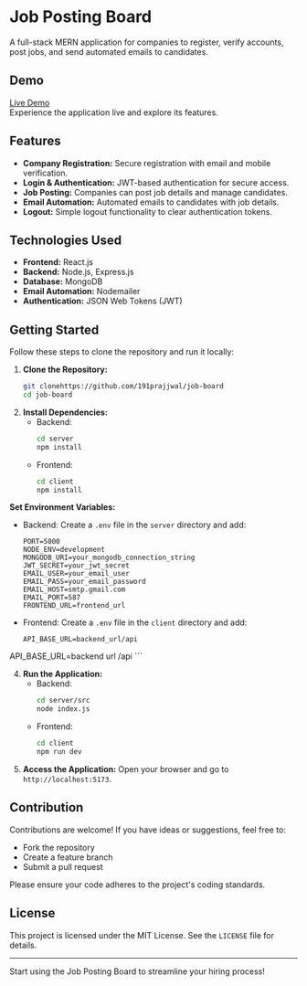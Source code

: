 # Job Posting Board

A full-stack MERN application for companies to register, verify accounts, post jobs, and send automated emails to candidates.

## Demo

[Live Demo](https://job-board-git-main-prajjwal-shuklas-projects.vercel.app/)  
Experience the application live and explore its features.

## Features

- **Company Registration:** Secure registration with email and mobile verification.
- **Login & Authentication:** JWT-based authentication for secure access.
- **Job Posting:** Companies can post job details and manage candidates.
- **Email Automation:** Automated emails to candidates with job details.
- **Logout:** Simple logout functionality to clear authentication tokens.

## Technologies Used

- **Frontend:** React.js
- **Backend:** Node.js, Express.js
- **Database:** MongoDB
- **Email Automation:** Nodemailer
- **Authentication:** JSON Web Tokens (JWT)

## Getting Started

Follow these steps to clone the repository and run it locally:

1. **Clone the Repository:**
   ```bash
   git clonehttps://github.com/191prajjwal/job-board
   cd job-board
   ```
2. **Install Dependencies:**
   - Backend:
     ```bash
     cd server
     npm install
     ```
   - Frontend:
     ```bash
     cd client
     npm install
     ```
**Set Environment Variables:**
   - Backend:
     Create a `.env` file in the `server` directory and add:
     ```env
     PORT=5000
     NODE_ENV=development
     MONGODB_URI=your_mongodb_connection_string
     JWT_SECRET=your_jwt_secret
     EMAIL_USER=your_email_user
     EMAIL_PASS=your_email_password
     EMAIL_HOST=smtp.gmail.com
     EMAIL_PORT=587
     FRONTEND_URL=frontend_url
     ```
   - Frontend:
     Create a `.env` file in the `client` directory and add:
     ```env
     API_BASE_URL=backend_url/api
     ```

API_BASE_URL=backend url /api
     ```




4. **Run the Application:**
   - Backend:
     ```bash
     cd server/src
     node index.js
     ```
   - Frontend:
     ```bash
     cd client
     npm run dev
     ```
5. **Access the Application:**
   Open your browser and go to `http://localhost:5173`.

## Contribution
Contributions are welcome! If you have ideas or suggestions, feel free to:
- Fork the repository
- Create a feature branch
- Submit a pull request

Please ensure your code adheres to the project's coding standards.

## License
This project is licensed under the MIT License. See the `LICENSE` file for details.

---
Start using the Job Posting Board to streamline your hiring process!


